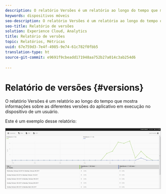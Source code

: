 ```yaml
---
description: O relatório Versões é um relatório ao longo do tempo que mostra informações sobre as diferentes versões do aplicativo em execução no dispositivo de um usuário.
keywords: dispositivos móveis
seo-description: O relatório Versões é um relatório ao longo do tempo que mostra informações sobre as diferentes versões do aplicativo em execução no dispositivo de um usuário.
seo-title: Relatório de versões
solution: Experience Cloud, Analytics
title: Relatório de versões
topic: Relatórios, Métricas
uuid: 67e759d3-7e4f-4985-9e74-61c782f0fbb5
translation-type: ht
source-git-commit: e9691f9cbeadd171948aa752b27a014c3ab254d6

---
```



# Relatório de versões {#versions}

O relatório Versões é um relatório ao longo do tempo que mostra informações sobre as diferentes versões do aplicativo em execução no dispositivo de um usuário.

Este é um exemplo desse relatório:

![](assets/report_versions.png)

